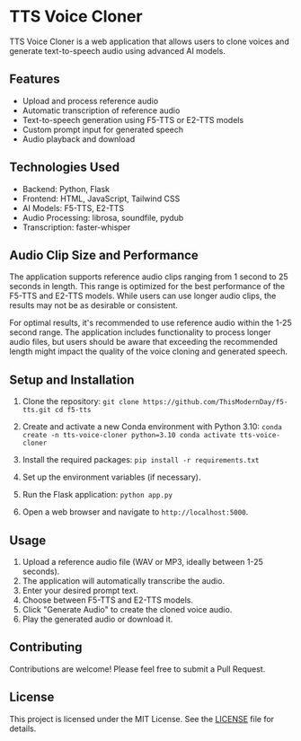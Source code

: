 # TTS Voice Cloner

TTS Voice Cloner is a web application that allows users to clone voices and generate text-to-speech audio using advanced AI models.

## Features

- Upload and process reference audio
- Automatic transcription of reference audio
- Text-to-speech generation using F5-TTS or E2-TTS models
- Custom prompt input for generated speech
- Audio playback and download

## Technologies Used

- Backend: Python, Flask
- Frontend: HTML, JavaScript, Tailwind CSS
- AI Models: F5-TTS, E2-TTS
- Audio Processing: librosa, soundfile, pydub
- Transcription: faster-whisper

## Audio Clip Size and Performance

The application supports reference audio clips ranging from 1 second to 25 seconds in length. This range is optimized for the best performance of the F5-TTS and E2-TTS models. While users can use longer audio clips, the results may not be as desirable or consistent.

For optimal results, it's recommended to use reference audio within the 1-25 second range. The application includes functionality to process longer audio files, but users should be aware that exceeding the recommended length might impact the quality of the voice cloning and generated speech.

## Setup and Installation

1. Clone the repository:   ```
   git clone https://github.com/ThisModernDay/f5-tts.git
   cd f5-tts   ```

2. Create and activate a new Conda environment with Python 3.10:   ```
   conda create -n tts-voice-cloner python=3.10
   conda activate tts-voice-cloner   ```

3. Install the required packages:   ```
   pip install -r requirements.txt   ```

4. Set up the environment variables (if necessary).

5. Run the Flask application:   ```
   python app.py   ```

6. Open a web browser and navigate to `http://localhost:5000`.

## Usage

1. Upload a reference audio file (WAV or MP3, ideally between 1-25 seconds).
2. The application will automatically transcribe the audio.
3. Enter your desired prompt text.
4. Choose between F5-TTS and E2-TTS models.
5. Click "Generate Audio" to create the cloned voice audio.
6. Play the generated audio or download it.

## Contributing

Contributions are welcome! Please feel free to submit a Pull Request.

## License

This project is licensed under the MIT License. See the [LICENSE](LICENSE) file for details.
